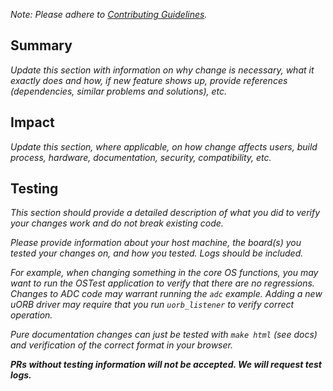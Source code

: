 *Note: Please adhere to [Contributing Guidelines](https://github.com/apache/nuttx/blob/master/CONTRIBUTING.md).*

## Summary

*Update this section with information on why change is necessary,
 what it exactly does and how, if new feature shows up, provide
 references (dependencies, similar problems and solutions), etc.*

## Impact

*Update this section, where applicable, on how change affects users,
 build process, hardware, documentation, security, compatibility, etc.*

## Testing

*This section should provide a detailed description of what you did
to verify your changes work and do not break existing code.*

*Please provide information about your host machine, the board(s) you
tested your changes on, and how you tested. Logs should be included.*

*For example, when changing something in the core OS functions, you
may want to run the OSTest application to verify that there are no
regressions. Changes to ADC code may warrant running the `adc`
example. Adding a new uORB driver may require that you run
`uorb_listener` to verify correct operation.*

*Pure documentation changes can just be tested with `make html`
(see docs) and verification of the correct format in your
browser.*

**_PRs without testing information will not be accepted. We will
request test logs._**
